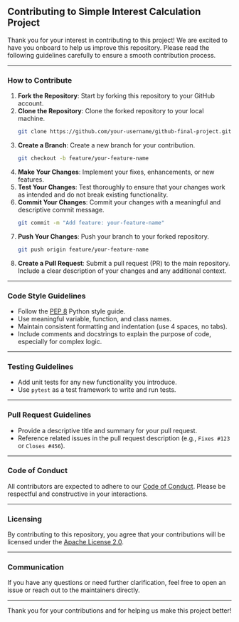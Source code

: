## Contributing to Simple Interest Calculation Project

Thank you for your interest in contributing to this project! We are excited to have you onboard to help us improve this repository. Please read the following guidelines carefully to ensure a smooth contribution process.

---

### How to Contribute

1. **Fork the Repository**: Start by forking this repository to your GitHub account.
2. **Clone the Repository**: Clone the forked repository to your local machine.
   ```bash
   git clone https://github.com/your-username/github-final-project.git
   ```
3. **Create a Branch**: Create a new branch for your contribution.
   ```bash
   git checkout -b feature/your-feature-name
   ```
4. **Make Your Changes**: Implement your fixes, enhancements, or new features.
5. **Test Your Changes**: Test thoroughly to ensure that your changes work as intended and do not break existing functionality.
6. **Commit Your Changes**: Commit your changes with a meaningful and descriptive commit message.
   ```bash
   git commit -m "Add feature: your-feature-name"
   ```
7. **Push Your Changes**: Push your branch to your forked repository.
   ```bash
   git push origin feature/your-feature-name
   ```
8. **Create a Pull Request**: Submit a pull request (PR) to the main repository. Include a clear description of your changes and any additional context.

---

### Code Style Guidelines

- Follow the [PEP 8](https://peps.python.org/pep-0008/) Python style guide.
- Use meaningful variable, function, and class names.
- Maintain consistent formatting and indentation (use 4 spaces, no tabs).
- Include comments and docstrings to explain the purpose of code, especially for complex logic.

---

### Testing Guidelines

- Add unit tests for any new functionality you introduce.
- Use `pytest` as a test framework to write and run tests.

---

### Pull Request Guidelines

- Provide a descriptive title and summary for your pull request.
- Reference related issues in the pull request description (e.g., `Fixes #123` or `Closes #456`).

---

### Code of Conduct

All contributors are expected to adhere to our [Code of Conduct](CODE_OF_CONDUCT.md). Please be respectful and constructive in your interactions.

---

### Licensing

By contributing to this repository, you agree that your contributions will be licensed under the [Apache License 2.0](LICENSE).

---

### Communication

If you have any questions or need further clarification, feel free to open an issue or reach out to the maintainers directly.

---

Thank you for your contributions and for helping us make this project better!
